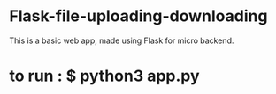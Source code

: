 # Flask-file-uploading-downloading

This is a basic web app, made using Flask for micro backend.

# to run : $ python3 app.py

